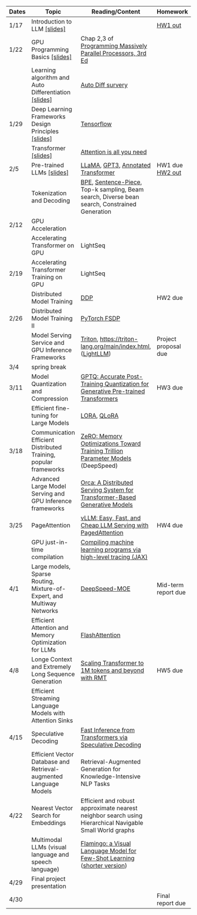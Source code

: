 | Dates | Topic                                                        | Reading/Content                                              | Homework                                                     |
| ----- | ------------------------------------------------------------ | ------------------------------------------------------------ | ------------------------------------------------------------ |
| 1/17  | Introduction to LLM [[slides]](/slides/llmsys-01-intro.pdf)  |                                                              | [HW1 out](/assignments/11868_LLM_Systems_Assignment_1.pdf)   |
| 1/22  | GPU Programming Basics [[slides]](/slides/llmsys-02-hw-comp.pdf) | Chap 2,3 of [Programming Massively Parallel Processors, 3rd Ed](https://cmu.primo.exlibrisgroup.com/permalink/01CMU_INST/6lpsnm/alma991019904889504436) |                                                              |
|       | Learning algorithm and Auto Differentiation  [[slides]](/slides/llmsys-03-autodiff.pdf) | [Auto Diff survery](https://arxiv.org/abs/1502.05767)        |                                                              |
| 1/29  | Deep Learning Frameworks Design Principles  [[slides]](/slides/llmsys-04-dl-framework.pdf) | [Tensorflow](https://www.usenix.org/system/files/conference/osdi16/osdi16-abadi.pdf) |                                                              |
|       | Transformer [[slides]](/slides/llmsys-05-transformer.pdf)    | [Attention is all you need](https://arxiv.org/abs/1706.03762) |                                                              |
| 2/5   | Pre-trained LLMs [[slides]](/slides/llmsys-06-llms.pdf)      | [LLaMA](https://arxiv.org/abs/2302.13971), [GPT3](https://arxiv.org/abs/2005.14165), [Annotated Transformer](https://nlp.seas.harvard.edu/annotated-transformer/) | HW1 due [HW2 out](/assignments/11868_LLM_Systems___Assignment_2.pdf) |
|       | Tokenization and Decoding                                    | [BPE](https://aclanthology.org/P16-1162/), [Sentence-Piece](https://aclanthology.org/D18-2012/), Top-k sampling, Beam search, Diverse bean search, Constrained Generation |                                                              |
| 2/12  | GPU Acceleration                                             |                                                              |                                                              |
|       | Accelerating Transformer on GPU                              | LightSeq                                                     |                                                              |
| 2/19  | Accelerating Transformer Training on GPU                     | LightSeq                                                     |                                                              |
|       | Distributed Model Training                                   | [DDP](https://www.vldb.org/pvldb/vol13/p3005-li.pdf)         | HW2 due                                                      |
| 2/26  | Distributed Model Training II                                | [PyTorch FSDP](https://arxiv.org/pdf/2304.11277.pdf)         |                                                              |
|       | Model Serving Service and GPU Inference Frameworks           | [Triton](https://www.eecs.harvard.edu/~htk/publication/2019-mapl-tillet-kung-cox.pdf), https://triton-lang.org/main/index.html,  ([LightLLM](https://github.com/ModelTC/lightllm/blob/main/docs/LightLLM.md)) | Project proposal due                                         |
| 3/4   | spring break                                                 |                                                              |                                                              |
| 3/11  | Model Quantization and Compression                           | [GPTQ: Accurate Post-Training Quantization for Generative Pre-trained Transformers](https://arxiv.org/abs/2210.17323) | HW3 due                                                      |
|       | Efficient fine-tuning for Large Models                       | [LORA](https://arxiv.org/abs/2106.09685), [QLoRA](https://arxiv.org/abs/2305.14314) |                                                              |
| 3/18  | Communication Efficient Distributed Training, popular frameworks | [ZeRO: Memory Optimizations Toward Training Trillion Parameter Models ](https://arxiv.org/pdf/1910.02054.pdf)(DeepSpeed) |                                                              |
|       | Advanced Large Model Serving and GPU Inference frameworks    | [Orca: A Distributed Serving System for Transformer-Based Generative Models](https://www.usenix.org/conference/osdi22/presentation/yu) |                                                              |
| 3/25  | PageAttention                                                | [vLLM:](https://blog.vllm.ai/2023/06/20/vllm.html)[ Easy, Fast, and Cheap LLM Serving with PagedAttention](https://blog.vllm.ai/2023/06/20/vllm.html) | HW4 due                                                      |
|       | GPU just-in-time compilation                                 | [Compiling machine learning programs via high-level tracing (JAX)](https://mlsys.org/Conferences/doc/2018/146.pdf) |                                                              |
| 4/1   | Large models, Sparse Routing, Mixture-of-Expert, and Multiway Networks | [DeepSpeed-MOE](https://arxiv.org/pdf/2201.05596.pdf)        | Mid-term report due                                          |
|       | Efficient Attention and Memory Optimization for LLMs         | [FlashAttention](https://arxiv.org/pdf/2205.14135.pdf)       |                                                              |
| 4/8   | Longe Context and Extremely Long Sequence Generation         | [Scaling Transformer to 1M tokens and beyond with RMT](https://arxiv.org/pdf/2304.11062.pdf) | HW5 due                                                      |
|       | Efficient Streaming Language Models with Attention Sinks     |                                                              |                                                              |
| 4/15  | Speculative Decoding                                         | [Fast Inference from Transformers via Speculative Decoding](https://arxiv.org/abs/2211.17192) |                                                              |
|       | Efficient Vector Database and Retrieval-augmented Language Models | Retrieval-Augmented Generation for Knowledge-Intensive NLP Tasks |                                                              |
| 4/22  | Nearest Vector Search for Embeddings                         | Efficient and robust approximate nearest neighbor search using Hierarchical Navigable Small World graphs |                                                              |
|       | Multimodal LLMs (visual language and speech language)        | [Flamingo: a Visual Language Model for Few-Shot Learning](https://arxiv.org/abs/2204.14198)  ([shorter version](https://openreview.net/pdf?id=EbMuimAbPbs)) |                                                              |
| 4/29  | Final project presentation                                   |                                                              |                                                              |
| 4/30  |                                                              |                                                              | Final report due                                             |